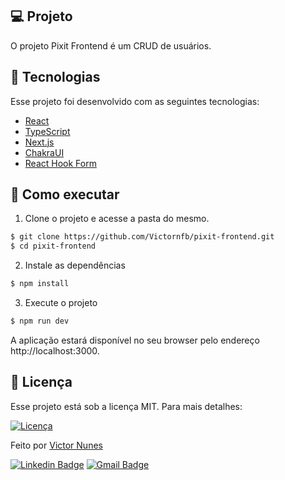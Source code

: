 ## 💻 Projeto

O projeto Pixit Frontend é um CRUD de usuários.

## 🧪 Tecnologias

Esse projeto foi desenvolvido com as seguintes tecnologias:

- [React](https://reactjs.org)
- [TypeScript](https://www.typescriptlang.org/)
- [Next.js](https://nextjs.org/)
- [ChakraUI](https://chakra-ui.com/)
- [React Hook Form](https://react-hook-form.com/)

## 🚀 Como executar

1. Clone o projeto e acesse a pasta do mesmo.

```bash
$ git clone https://github.com/Victornfb/pixit-frontend.git
$ cd pixit-frontend
```

2. Instale as dependências

```bash
$ npm install
```

3. Execute o projeto

```bash
$ npm run dev
```

A aplicação estará disponível no seu browser pelo endereço http://localhost:3000.

## 📝 Licença

Esse projeto está sob a licença MIT. Para mais detalhes:

<a href="https://opensource.org/licenses/MIT" target="_blank"><img alt="Licença" src="https://img.shields.io/badge/license-MIT-0a66c2?style=flat-square"></a>

Feito por [Victor Nunes](https://victornfb.com.br/)

[![Linkedin Badge](https://img.shields.io/badge/-Victor%20Nunes-0a66c2?style=flat-square&logo=Linkedin&logoColor=white&link=https://www.linkedin.com/in/victornfb/)](https://www.linkedin.com/in/victornfb/)
[![Gmail Badge](https://img.shields.io/badge/-victornfb@outlook.com-ea4435?style=flat-square&logo=Gmail&logoColor=white&link=mailto:victornfb@outlook.com)](mailto:victornfb@outlook.com)
